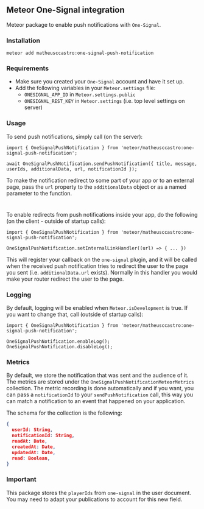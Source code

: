 ## Meteor One-Signal integration

Meteor package to enable push notifications with `One-Signal`.

### Installation
````
meteor add matheusccastro:one-signal-push-notification
````

### Requirements

* Make sure you created your `One-Signal` account and have it set up.
* Add the following variables in your `Meteor.settings` file: 
  * `ONESIGNAL_APP_ID` in `Meteor.settings.public`
  * `ONESIGNAL_REST_KEY` in `Meteor.settings` (i.e. top level settings on server)

### Usage

To send push notifications, simply call (on the server):
```
import { OneSignalPushNotification } from 'meteor/matheusccastro:one-signal-push-notification';

await OneSignalPushNotification.sendPushNotification({ title, message, userIds, additionalData, url, notificationId });
```
To make the notification redirect to some part of your app or to an external page, pass the `url` property to the `additionalData` object or as a named parameter to the function.

#

To enable redirects from push notifications inside your app, do the following (on the client - outside of startup calls):
```
import { OneSignalPushNotification } from 'meteor/matheusccastro:one-signal-push-notification';

OneSignalPushNotification.setInternalLinkHandler((url) => { ... })
```
This will register your callback on the `one-signal` plugin, and it will be called when the received push notification
tries to redirect the user to the page you sent (i.e. `additionalData.url` exists).
Normally in this handler you would make your router redirect the user to the page.

### Logging
By default, logging will be enabled when `Meteor.isDevelopment` is true. If you want to change that, call (outside of startup calls):
```
import { OneSignalPushNotification } from 'meteor/matheusccastro:one-signal-push-notification';

OneSignalPushNotification.enableLog();
OneSignalPushNotification.disableLog();
```

### Metrics
By default, we store the notification that was sent and the audience of it.
The metrics are stored under the `OneSignalPushNotificationMeteorMetrics` collection. The metric recording is done automatically and if you want, you can
pass a `notificationId` to your `sendPushNotification` call, this way you can match a notification to an event that happened on your application.

The schema for the collection is the following:
```json
{
  userId: String,
  notificationId: String,
  readAt: Date,
  createdAt: Date,
  updatedAt: Date,
  read: Boolean,
}
```


### Important
This package stores the `playerIds` from `one-signal` in the user document. You may need to adapt your publications to account
for this new field.
